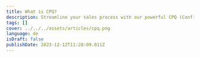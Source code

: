 ```yaml
---
title: What is CPQ?
description: Streamline your sales process with our powerful CPQ (Configure, Price, Quote) software.
tags: []
cover: ../../../assets/articles/cpq.png
language: de
isDraft: false
publishDate: 2023-12-12T11:28:09.011Z
---
```


